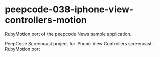peepcode-038-iphone-view-controllers-motion
===========================================

RubyMotion port of the peepcode News sample application.

PeepCode Screencast project for iPhone View Controllers screencast - RubyMotion port
